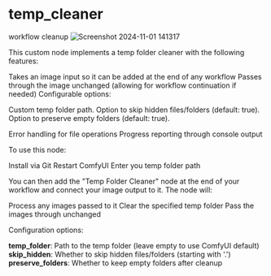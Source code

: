 # temp_cleaner
workflow cleanup
![Screenshot 2024-11-01 141317](https://github.com/user-attachments/assets/fdb8f019-6794-4e33-b686-405cbc6aeb97)



This custom node implements a temp folder cleaner with the following features:

Takes an image input so it can be added at the end of any workflow
Passes through the image unchanged (allowing for workflow continuation if needed)
Configurable options:

Custom temp folder path.
Option to skip hidden files/folders (default: true).
Option to preserve empty folders (default: true).

Error handling for file operations
Progress reporting through console output

To use this node:

Install via Git
Restart ComfyUI
Enter you temp folder path

You can then add the "Temp Folder Cleaner" node at the end of your workflow and connect your image output to it. The node will:

Process any images passed to it
Clear the specified temp folder
Pass the images through unchanged

Configuration options:

**temp_folder**: Path to the temp folder (leave empty to use ComfyUI default)
**skip_hidden**: Whether to skip hidden files/folders (starting with '.')
**preserve_folders**: Whether to keep empty folders after cleanup
